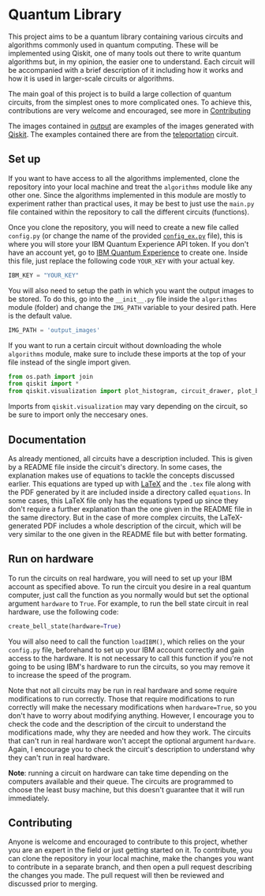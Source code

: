 # Quantum Library
This project aims to be a quantum library containing various circuits and algorithms commonly used in quantum computing. These will be implemented using Qiskit, one of many tools out there to write quantum algorithms but, in my opinion, the easier one to understand. Each circuit will be accompanied with a brief description of it including how it works and how it is used in larger-scale circuits or algorithms. 

The main goal of this project is to build a large collection of quantum circuits, from the simplest ones to more complicated ones. To achieve this, contributions are very welcome and encouraged, see more in [Contributing](#contributing)

The images contained in [output](/output) are examples of the images generated with [Qiskit](https://qiskit.org). The examples contained there are from the [teleportation](/algorithms/teleportation/teleportation.py) circuit.

## Set up
If you want to have access to all the algorithms implemented, clone the repository into your local machine and treat the `algorithms` module like any other one. Since the algorithms implemented in this module are mostly to experiment rather than practical uses, it may be best to just use the `main.py` file contained within the repository to call the different circuits (functions).

Once you clone the repository, you will need to create a new file called `config.py` (or change the name of the provided [`config_ex.py`](/config_ex.py) file), this is where you will store your IBM Quantum Experience API token. If you don't have an account yet, go to [IBM Quantum Experience](https://quantum-computing.ibm.com) to create one. Inside this file, just replace the following code `YOUR_KEY` with your actual key.
```python
IBM_KEY = "YOUR_KEY"
```

You will also need to setup the path in which you want the output images to be stored. To do this, go into the `__init__.py` file inside the `algorithms` module (folder) and change the `IMG_PATH` variable to your desired path. Here is the default value. 
```python
IMG_PATH = 'output_images'
```

If you want to run a certain circuit without downloading the whole `algorithms` module, make sure to include these imports at the top of your file instead of the single import given.
```python
from os.path import join
from qiskit import *
from qiskit.visualization import plot_histogram, circuit_drawer, plot_bloch_multivector
```
Imports from `qiskit.visualization` may vary depending on the circuit, so be sure to import only the neccesary ones.

## Documentation
As already mentioned, all circuits have a description included. This is given by a README file inside the circuit's directory. In some cases, the explanation makes use of equations to tackle the concepts discussed earlier. This equations are typed up with [LaTeX](https://www.latex-project.org) and the `.tex` file along with the PDF generated by it are included inside a directory called `equations`. In some cases, this LaTeX file only has the equations typed up since they don't require a further explanation than the one given in the README file in the same directory. But in the case of more complex circuits, the LaTeX-generated PDF includes a whole description of the circuit, which will be very similar to the one given in the README file but with better formating. 

## Run on hardware
To run the circuits on real hardware, you will need to set up your IBM account as specified above. To run the circuit you desire in a real quantum computer, just call the function as you normally would but set the optional argument `hardware` to `True`. For example, to run the bell state circuit in real hardware, use the following code:
```python
create_bell_state(hardware=True)
```

You will also need to call the function `loadIBM()`, which relies on the your `config.py` file, beforehand to set up your IBM account correctly and gain access to the hardware. It is not necessary to call this function if you're not going to be using IBM's hardware to run the circuits, so you may remove it to increase the speed of the program. 

Note that not all circuits may be run in real hardware and some require modifications to run correctly. Those that require modifications to run correctly will make the necessary modifications when `hardware=True`, so you don't have to worry about modifying anything. However, I encourage you to check the code and the description of the circuit to understand the modifications made, why they are needed and how they work. The circuits that can't run in real hardware won't accept the optional argument `hardware`. Again, I encourage you to check the circuit's description to understand why they can't run in real hardware. 

**Note**: running a circuit on hardware can take time depending on the computers available and their queue. The circuits are programmed to choose the least busy machine, but this doesn't guarantee that it will run immediately.

## Contributing
Anyone is welcome and encouraged to contribute to this project, whether you are an expert in the field or just getting started on it. To contribute, you can clone the repository in your local machine, make the changes you want to contribute in a separate branch, and then open a pull request describing the changes you made. The pull request will then be reviewed and discussed prior to merging. 
